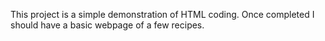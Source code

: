 This project is a simple demonstration of HTML coding. Once completed I should have a basic webpage of a few recipes.